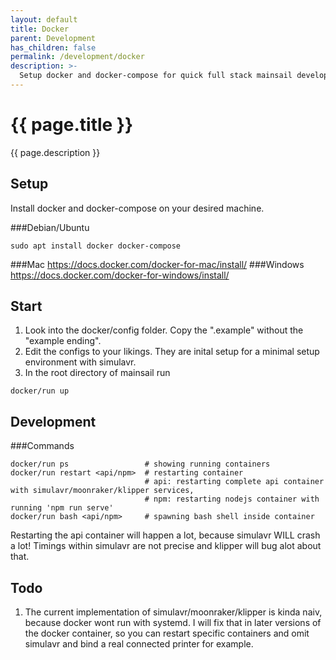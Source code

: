 ```yaml
---
layout: default
title: Docker
parent: Development
has_children: false
permalink: /development/docker
description: >-
  Setup docker and docker-compose for quick full stack mainsail development with simulavr without any real printer
---
```


# {{ page.title }}
{{ page.description }}

## Setup
Install docker and docker-compose on your desired machine.

###Debian/Ubuntu
```shell
sudo apt install docker docker-compose
```
###Mac
https://docs.docker.com/docker-for-mac/install/
###Windows
https://docs.docker.com/docker-for-windows/install/

## Start
1. Look into the docker/config folder. Copy the ".example" without the "example ending".
2. Edit the configs to your likings. They are inital setup for a minimal setup environment with simulavr.
3. In the root directory of mainsail run
```shell
docker/run up
```

## Development
###Commands
```shell
docker/run ps                 # showing running containers
docker/run restart <api/npm>  # restarting container
                              # api: restarting complete api container with simulavr/moonraker/klipper services,
                              # npm: restarting nodejs container with running 'npm run serve' 
docker/run bash <api/npm>     # spawning bash shell inside container
```
Restarting the api container will happen a lot, because simulavr WILL crash a lot! Timings within simulavr are not precise and klipper will bug alot about that.
## Todo
1. The current implementation of simulavr/moonraker/klipper is kinda naiv, because docker wont run with systemd.
I will fix that in later versions of the docker container, so you can restart specific containers and omit simulavr and bind a real connected printer for example.
